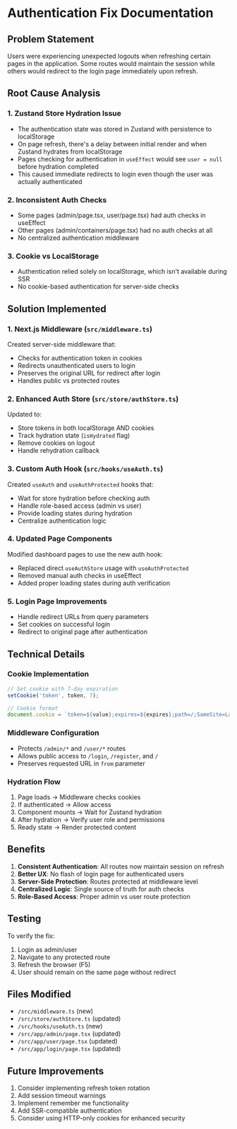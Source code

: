 # Authentication Fix Documentation

## Problem Statement
Users were experiencing unexpected logouts when refreshing certain pages in the application. Some routes would maintain the session while others would redirect to the login page immediately upon refresh.

## Root Cause Analysis

### 1. **Zustand Store Hydration Issue**
- The authentication state was stored in Zustand with persistence to localStorage
- On page refresh, there's a delay between initial render and when Zustand hydrates from localStorage
- Pages checking for authentication in `useEffect` would see `user = null` before hydration completed
- This caused immediate redirects to login even though the user was actually authenticated

### 2. **Inconsistent Auth Checks**
- Some pages (admin/page.tsx, user/page.tsx) had auth checks in useEffect
- Other pages (admin/containers/page.tsx) had no auth checks at all
- No centralized authentication middleware

### 3. **Cookie vs LocalStorage**
- Authentication relied solely on localStorage, which isn't available during SSR
- No cookie-based authentication for server-side checks

## Solution Implemented

### 1. **Next.js Middleware** (`src/middleware.ts`)
Created server-side middleware that:
- Checks for authentication token in cookies
- Redirects unauthenticated users to login
- Preserves the original URL for redirect after login
- Handles public vs protected routes

### 2. **Enhanced Auth Store** (`src/store/authStore.ts`)
Updated to:
- Store tokens in both localStorage AND cookies
- Track hydration state (`isHydrated` flag)
- Remove cookies on logout
- Handle rehydration callback

### 3. **Custom Auth Hook** (`src/hooks/useAuth.ts`)
Created `useAuth` and `useAuthProtected` hooks that:
- Wait for store hydration before checking auth
- Handle role-based access (admin vs user)
- Provide loading states during hydration
- Centralize authentication logic

### 4. **Updated Page Components**
Modified dashboard pages to use the new auth hook:
- Replaced direct `useAuthStore` usage with `useAuthProtected`
- Removed manual auth checks in useEffect
- Added proper loading states during auth verification

### 5. **Login Page Improvements**
- Handle redirect URLs from query parameters
- Set cookies on successful login
- Redirect to original page after authentication

## Technical Details

### Cookie Implementation
```javascript
// Set cookie with 7-day expiration
setCookie('token', token, 7);

// Cookie format
document.cookie = `token=${value};expires=${expires};path=/;SameSite=Lax`;
```

### Middleware Configuration
- Protects `/admin/*` and `/user/*` routes
- Allows public access to `/login`, `/register`, and `/`
- Preserves requested URL in `from` parameter

### Hydration Flow
1. Page loads → Middleware checks cookies
2. If authenticated → Allow access
3. Component mounts → Wait for Zustand hydration
4. After hydration → Verify user role and permissions
5. Ready state → Render protected content

## Benefits

1. **Consistent Authentication**: All routes now maintain session on refresh
2. **Better UX**: No flash of login page for authenticated users
3. **Server-Side Protection**: Routes protected at middleware level
4. **Centralized Logic**: Single source of truth for auth checks
5. **Role-Based Access**: Proper admin vs user route protection

## Testing

To verify the fix:
1. Login as admin/user
2. Navigate to any protected route
3. Refresh the browser (F5)
4. User should remain on the same page without redirect

## Files Modified

- `/src/middleware.ts` (new)
- `/src/store/authStore.ts` (updated)
- `/src/hooks/useAuth.ts` (new)
- `/src/app/admin/page.tsx` (updated)
- `/src/app/user/page.tsx` (updated)
- `/src/app/login/page.tsx` (updated)

## Future Improvements

1. Consider implementing refresh token rotation
2. Add session timeout warnings
3. Implement remember me functionality
4. Add SSR-compatible authentication
5. Consider using HTTP-only cookies for enhanced security
